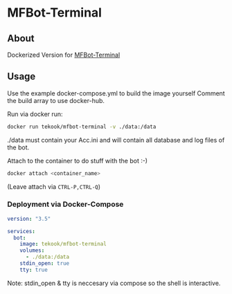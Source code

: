 # MFBot-Terminal

## About

Dockerized Version for [MFBot-Terminal](https://www.mfbot.de)

## Usage

Use the example docker-compose.yml to build the image yourself
Comment the build array to use docker-hub.

Run via docker run:

```sh
docker run tekook/mfbot-terminal -v ./data:/data
```

./data must contain your Acc.ini and will contain all database and log files of the bot.

Attach to the container to do stuff with the bot :-)

 ```sh
docker attach <container_name>
```

 (Leave attach via ```CTRL-P,CTRL-Q```)

### Deployment via Docker-Compose

```yml
version: "3.5"

services:
  bot:
    image: tekook/mfbot-terminal
    volumes:
      - ./data:/data
    stdin_open: true
    tty: true
```

Note: stdin_open & tty is neccesary via compose so the shell is interactive.
